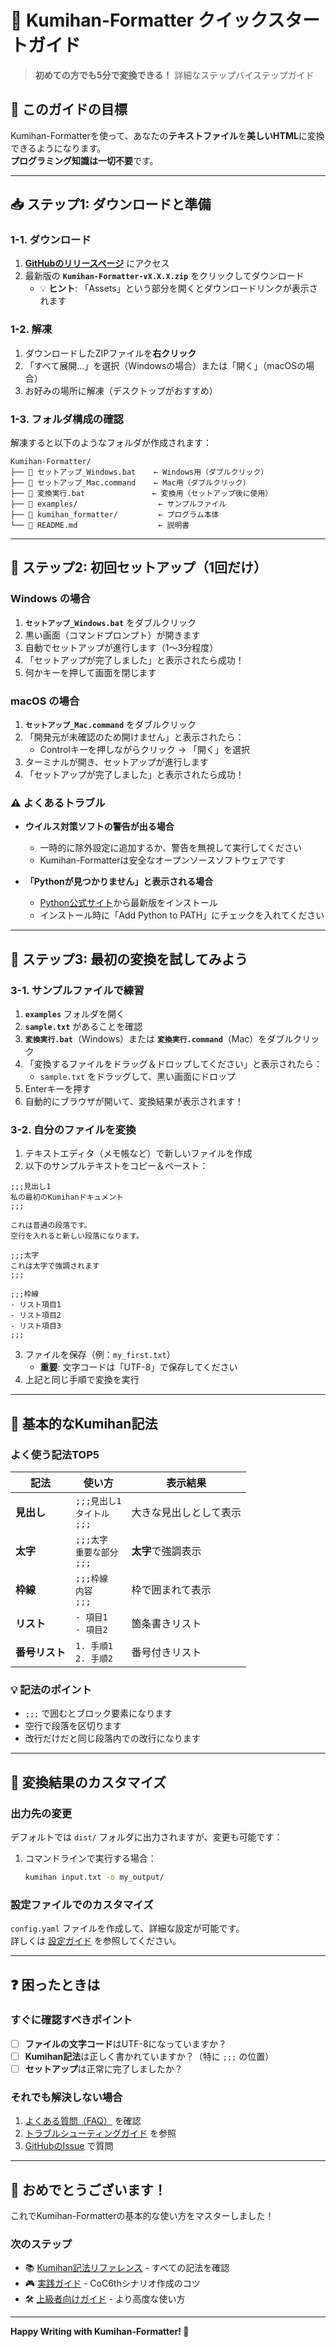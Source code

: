 # 📖 Kumihan-Formatter クイックスタートガイド

> **初めての方でも5分で変換できる！** 詳細なステップバイステップガイド

## 🎯 このガイドの目標

Kumihan-Formatterを使って、あなたの**テキストファイル**を**美しいHTML**に変換できるようになります。  
**プログラミング知識は一切不要**です。

---

## 📥 ステップ1: ダウンロードと準備

### 1-1. ダウンロード

1. **[GitHubのリリースページ](https://github.com/mo9mo9-uwu-mo9mo9/Kumihan-Formatter/releases)** にアクセス
2. 最新版の **`Kumihan-Formatter-vX.X.X.zip`** をクリックしてダウンロード
   - 💡 **ヒント**: 「Assets」という部分を開くとダウンロードリンクが表示されます

### 1-2. 解凍

1. ダウンロードしたZIPファイルを**右クリック**
2. 「すべて展開...」を選択（Windowsの場合）または「開く」（macOSの場合）
3. お好みの場所に解凍（デスクトップがおすすめ）

### 1-3. フォルダ構成の確認

解凍すると以下のようなフォルダが作成されます：

```
Kumihan-Formatter/
├── 📄 セットアップ_Windows.bat    ← Windows用（ダブルクリック）
├── 📄 セットアップ_Mac.command    ← Mac用（ダブルクリック）  
├── 📄 変換実行.bat               ← 変換用（セットアップ後に使用）
├── 📁 examples/                  ← サンプルファイル
├── 📁 kumihan_formatter/         ← プログラム本体
└── 📄 README.md                  ← 説明書
```

---

## 🔧 ステップ2: 初回セットアップ（1回だけ）

### Windows の場合

1. **`セットアップ_Windows.bat`** をダブルクリック
2. 黒い画面（コマンドプロンプト）が開きます
3. 自動でセットアップが進行します（1〜3分程度）
4. 「セットアップが完了しました」と表示されたら成功！
5. 何かキーを押して画面を閉じます

### macOS の場合

1. **`セットアップ_Mac.command`** をダブルクリック
2. 「開発元が未確認のため開けません」と表示されたら：
   - Controlキーを押しながらクリック → 「開く」を選択
3. ターミナルが開き、セットアップが進行します
4. 「セットアップが完了しました」と表示されたら成功！

### ⚠️ よくあるトラブル

- **ウイルス対策ソフトの警告が出る場合**
  - 一時的に除外設定に追加するか、警告を無視して実行してください
  - Kumihan-Formatterは安全なオープンソースソフトウェアです

- **「Pythonが見つかりません」と表示される場合**
  - [Python公式サイト](https://www.python.org/downloads/)から最新版をインストール
  - インストール時に「Add Python to PATH」にチェックを入れてください

---

## 🚀 ステップ3: 最初の変換を試してみよう

### 3-1. サンプルファイルで練習

1. **`examples`** フォルダを開く
2. **`sample.txt`** があることを確認
3. **`変換実行.bat`**（Windows）または **`変換実行.command`**（Mac）をダブルクリック
4. 「変換するファイルをドラッグ＆ドロップしてください」と表示されたら：
   - `sample.txt` をドラッグして、黒い画面にドロップ
5. Enterキーを押す
6. 自動的にブラウザが開いて、変換結果が表示されます！

### 3-2. 自分のファイルを変換

1. テキストエディタ（メモ帳など）で新しいファイルを作成
2. 以下のサンプルテキストをコピー＆ペースト：

```
;;;見出し1
私の最初のKumihanドキュメント
;;;

これは普通の段落です。
空行を入れると新しい段落になります。

;;;太字
これは太字で強調されます
;;;

;;;枠線
- リスト項目1
- リスト項目2
- リスト項目3
;;;
```

3. ファイルを保存（例：`my_first.txt`）
   - **重要**: 文字コードは「UTF-8」で保存してください
4. 上記と同じ手順で変換を実行

---

## 📝 基本的なKumihan記法

### よく使う記法TOP5

| 記法 | 使い方 | 表示結果 |
|------|-------|---------|
| **見出し** | `;;;見出し1`<br>`タイトル`<br>`;;;` | 大きな見出しとして表示 |
| **太字** | `;;;太字`<br>`重要な部分`<br>`;;;` | **太字**で強調表示 |
| **枠線** | `;;;枠線`<br>`内容`<br>`;;;` | 枠で囲まれて表示 |
| **リスト** | `- 項目1`<br>`- 項目2` | 箇条書きリスト |
| **番号リスト** | `1. 手順1`<br>`2. 手順2` | 番号付きリスト |

### 💡 記法のポイント

- `;;;` で囲むとブロック要素になります
- 空行で段落を区切ります
- 改行だけだと同じ段落内での改行になります

---

## 🎨 変換結果のカスタマイズ

### 出力先の変更

デフォルトでは `dist/` フォルダに出力されますが、変更も可能です：

1. コマンドラインで実行する場合：
   ```bash
   kumihan input.txt -o my_output/
   ```

### 設定ファイルでのカスタマイズ

`config.yaml` ファイルを作成して、詳細な設定が可能です。  
詳しくは [設定ガイド](CONFIG_GUIDE.md) を参照してください。

---

## ❓ 困ったときは

### すぐに確認すべきポイント

- [ ] **ファイルの文字コード**はUTF-8になっていますか？
- [ ] **Kumihan記法**は正しく書かれていますか？（特に `;;;` の位置）
- [ ] **セットアップ**は正常に完了しましたか？

### それでも解決しない場合

1. [よくある質問（FAQ）](FAQ.md) を確認
2. [トラブルシューティングガイド](TROUBLESHOOTING.md) を参照
3. [GitHubのIssue](https://github.com/mo9mo9-uwu-mo9mo9/Kumihan-Formatter/issues) で質問

---

## 🎉 おめでとうございます！

これでKumihan-Formatterの基本的な使い方をマスターしました！

### 次のステップ

- 📚 [Kumihan記法リファレンス](SYNTAX_REFERENCE.md) - すべての記法を確認
- 🎮 [実践ガイド](PRACTICAL_GUIDE.md) - CoC6thシナリオ作成のコツ
- 🛠️ [上級者向けガイド](../dev/ARCHITECTURE.md) - より高度な使い方

---

**Happy Writing with Kumihan-Formatter! 🚀**